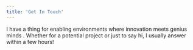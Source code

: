 ```yaml
---
title: 'Get In Touch'
---
```


I have a thing for enabling environments where innovation meets genius minds . Whether for a potential project or just to say hi, I usually answer within a few hours!
